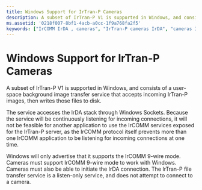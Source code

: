 ```yaml
---
title: Windows Support for IrTran-P Cameras
description: A subset of IrTran-P V1 is supported in Windows, and consists of a user-space background image transfer service that accepts incoming IrTran-P images, then writes those files to disk.
ms.assetid: '0218f007-8bf1-4acb-a0cc-1f9a768fa2f5'
keywords: ["IrCOMM IrDA , cameras", "IrTran-P cameras IrDA", "cameras IrDA"]
---
```


# Windows Support for IrTran-P Cameras

A subset of IrTran-P V1 is supported in Windows, and consists of a user-space background image transfer service that accepts incoming IrTran-P images, then writes those files to disk.

The service accesses the IrDA stack through Windows Sockets. Because the service will be continuously listening for incoming connections, it will not be feasible for another application to use the IrCOMM services exposed for the IrTran-P server, as the IrCOMM protocol itself prevents more than one IrCOMM application to be listening for incoming connections at one time.

Windows will only advertise that it supports the IrCOMM 9-wire mode. Cameras must support IrCOMM 9-wire mode to work with Windows. Cameras must also be able to initiate the IrDA connection. The IrTran-P file transfer service is a listen-only service, and does not attempt to connect to a camera.

 

 




